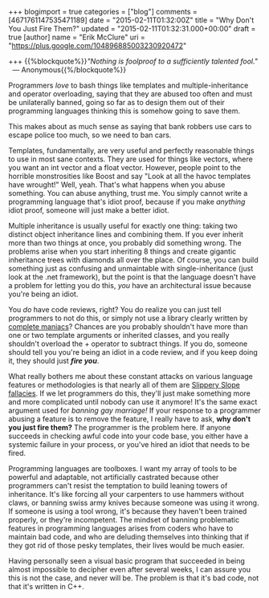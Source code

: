 +++
blogimport = true
categories = ["blog"]
comments = [4671761147535471189]
date = "2015-02-11T01:32:00Z"
title = "Why Don't You Just Fire Them?"
updated = "2015-02-11T01:32:31.000+00:00"
draft = true
[author]
name = "Erik McClure"
uri = "https://plus.google.com/104896885003230920472"

+++
{{%blockquote%}}*"Nothing is foolproof to a sufficiently talented fool."*
&nbsp; &mdash; Anonymous{{%/blockquote%}}

Programmers *love* to bash things like templates and multiple-inheritance and operator overloading, saying that they are abused too often and must be unilaterally banned, going so far as to design them out of their programming languages thinking this is somehow going to save them.

This makes about as much sense as saying that bank robbers use cars to escape police too much, so we need to ban cars.

Templates, fundamentally, are very useful and perfectly reasonable things to use in most sane contexts. They are used for things like vectors, where you want an int vector and a float vector. However, people point to the horrible monstrosities like Boost and say "Look at all the havoc templates have wrought!" Well, yeah. That's what happens when you abuse something. You can abuse anything, trust me. You simply cannot write a programming language that's idiot proof, because if you make *anything* idiot proof, someone will just make a better idiot.

Multiple inheritance is usually useful for exactly one thing: taking two distinct object inheritance lines and combining them. If you ever inherit more than two things at once, you probably did something wrong. The problems arise when you start inheriting 8 things and create gigantic inheritance trees with diamonds all over the place. Of course, you can build something just as confusing and unmaintable with single-inheritance (just look at the .net framework), but the point is that the language doesn't have a problem for letting you do this, *you* have an architectural issue because you're being an idiot.

You *do* have code reviews, right? You do realize you can just tell programmers to not do this, or simply not use a library clearly written by [complete maniacs](http://www.boost.org/)? Chances are you probably shouldn't have more than one or two template arguments or inherited classes, and you really shouldn't overload the + operator to subtract things. If you do, someone should tell you you're being an idiot in a code review, and if you keep doing it, they should just ***fire you***.

What really bothers me about these constant attacks on various language features or methodologies is that nearly all of them are [Slippery Slope fallacies](http://en.wikipedia.org/wiki/Slippery_slope). If we let programmers do this, they'll just make something more and more complicated until nobody can use it anymore! It's the same exact argument used for *banning gay marriage!* If your response to a programmer abusing a feature is to remove the feature, I really have to ask, **why don't you just fire them?** The programmer is the problem here. If anyone succeeds in checking awful code into your code base, you either have a systemic failure in your process, or you've hired an idiot that needs to be fired.

Programming languages are toolboxes. I want my array of tools to be powerful and adaptable, not artificially castrated because other programmers can't resist the temptation to build leaning towers of inheritance. It's like forcing all your carpenters to use hammers without claws, or banning swiss army knives because someone was using it wrong. If someone is using a tool wrong, it's because they haven't been trained properly, or they're incompetent. The mindset of banning problematic features in programming languages arises from coders who have to maintain bad code, and who are deluding themselves into thinking that if they got rid of those pesky templates, their lives would be much easier.

Having personally seen a visual basic program that succeeded in being almost impossible to decipher even after several weeks, I can assure you this is not the case, and never will be. The problem is that it's bad code, not that it's written in C++.
